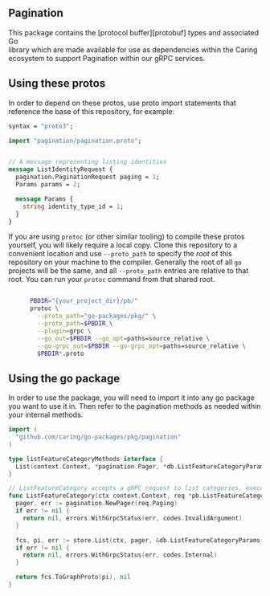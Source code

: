 ## Pagination


This package contains the [protocol buffer][protobuf] types and associated Go  
library which are made available for use as dependencies within the Caring  
ecosystem to support Pagination within our gRPC services.

## Using these protos

In order to depend on these protos, use proto import statements that
reference the base of this repository, for example:

```protobuf
syntax = "proto3";

import "pagination/pagination.proto";


// A message representing listing identities
message ListIdentityRequest {
  pagination.PaginationRequest paging = 1;
  Params params = 2;

  message Params {
    string identity_type_id = 1;
  }
}
```

If you are using `protoc` (or other similar tooling) to compile these
protos yourself, you will likely require a local copy. Clone this repository
to a convenient location and use `--proto_path` to specify the _root_ of
this repository on your machine to the compiler. Generally the root of all `go`
projects will be the same, and all `--proto_path` entries are relative to that 
root. You can run your `protoc`  command from that shared root.

```bash

      PBDIR="{your_project_dir}/pb/"
      protoc \
        --proto_path="go-packages/pkg/" \
        --proto_path=$PBDIR \
        --plugin=grpc \
        --go_out=$PBDIR --go_opt=paths=source_relative \
        --go-grpc_out=$PBDIR --go-grpc_opt=paths=source_relative \
        $PBDIR*.proto
```

## Using the go package

In order to use the package, you will need to import it into any go package
you want to use it in. Then refer to the pagination methods as needed within
your internal methods.

```go
import (
  "github.com/caring/go-packages/pkg/pagination"
)

type listFeatureCategoryMethods interface {
  List(context.Context, *pagination.Pager, *db.ListFeatureCategoryParams) (db.FeatureCategorySlice, *pagination.PageInfo, error)
}

// ListFeatureCategory accepts a gRPC request to list categories, executes it and returns a gRPC response
func ListFeatureCategory(ctx context.Context, req *pb.ListFeatureCategoryRequest, store listFeatureCategoryMethods) (*pb.ListFeatureCategoryResponse, error) {
  pager, err := pagination.NewPager(req.Paging)
  if err != nil {
    return nil, errors.WithGrpcStatus(err, codes.InvalidArgument)
  }

  fcs, pi, err := store.List(ctx, pager, &db.ListFeatureCategoryParams{})
  if err != nil {
    return nil, errors.WithGrpcStatus(err, codes.Internal)
  }

  return fcs.ToGraphProto(pi), nil
}
```
